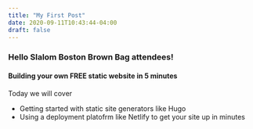 ```yaml
---
title: "My First Post"
date: 2020-09-11T10:43:44-04:00
draft: false
---
```


### Hello Slalom Boston Brown Bag attendees!

#### Building your own FREE static website in 5 minutes
Today we will cover

* Getting started with static site generators like Hugo
* Using a deployment platofrm like Netlify to get your site up in minutes

